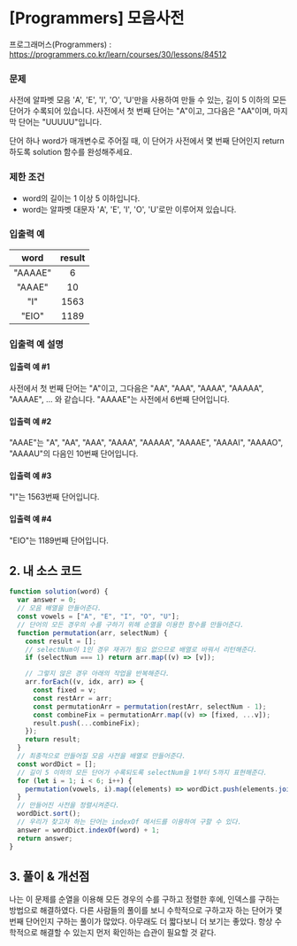 # [Programmers] 모음사전

프로그래머스(Programmers) : https://programmers.co.kr/learn/courses/30/lessons/84512

### 문제

사전에 알파벳 모음 'A', 'E', 'I', 'O', 'U'만을 사용하여 만들 수 있는, 길이 5 이하의 모든 단어가 수록되어 있습니다. 사전에서 첫 번째 단어는 "A"이고, 그다음은 "AA"이며, 마지막 단어는 "UUUUU"입니다.

단어 하나 word가 매개변수로 주어질 때, 이 단어가 사전에서 몇 번째 단어인지 return 하도록 solution 함수를 완성해주세요.

### 제한 조건

- word의 길이는 1 이상 5 이하입니다.
- word는 알파벳 대문자 'A', 'E', 'I', 'O', 'U'로만 이루어져 있습니다.

### 입출력 예

|  word   | result |
| :-----: | :----: |
| "AAAAE" |   6    |
| "AAAE"  |   10   |
|   "I"   |  1563  |
|  "EIO"  |  1189  |

### 입출력 예 설명

#### 입출력 예 #1

사전에서 첫 번째 단어는 "A"이고, 그다음은 "AA", "AAA", "AAAA", "AAAAA", "AAAAE", ... 와 같습니다. "AAAAE"는 사전에서 6번째 단어입니다.

#### 입출력 예 #2

"AAAE"는 "A", "AA", "AAA", "AAAA", "AAAAA", "AAAAE", "AAAAI", "AAAAO", "AAAAU"의 다음인 10번째 단어입니다.

#### 입출력 예 #3

"I"는 1563번째 단어입니다.

#### 입출력 예 #4

"EIO"는 1189번째 단어입니다.

## 2. 내 소스 코드

```javascript
function solution(word) {
  var answer = 0;
  // 모음 배열을 만들어준다.
  const vowels = ["A", "E", "I", "O", "U"];
  // 단어의 모든 경우의 수를 구하기 위해 순열을 이용한 함수를 만들어준다.
  function permutation(arr, selectNum) {
    const result = [];
    // selectNum이 1인 경우 재귀가 필요 없으므로 배열로 바꿔서 리턴해준다.
    if (selectNum === 1) return arr.map((v) => [v]);

    // 그렇지 않은 경우 아래의 작업을 반복해준다.
    arr.forEach((v, idx, arr) => {
      const fixed = v;
      const restArr = arr;
      const permutationArr = permutation(restArr, selectNum - 1);
      const combineFix = permutationArr.map((v) => [fixed, ...v]);
      result.push(...combineFix);
    });
    return result;
  }
  // 최종적으로 만들어질 모음 사전을 배열로 만들어준다.
  const wordDict = [];
  // 길이 5 이하의 모든 단어가 수록되도록 selectNum을 1부터 5까지 표현해준다.
  for (let i = 1; i < 6; i++) {
    permutation(vowels, i).map((elements) => wordDict.push(elements.join("")));
  }
  // 만들어진 사전을 정렬시켜준다.
  wordDict.sort();
  // 우리가 찾고자 하는 단어는 indexOf 메서드를 이용하여 구할 수 있다.
  answer = wordDict.indexOf(word) + 1;
  return answer;
}
```

## 3. 풀이 & 개선점

나는 이 문제를 순열을 이용해 모든 경우의 수를 구하고 정렬한 후에, 인덱스를 구하는 방법으로 해결하였다.
다른 사람들의 풀이를 보니 수학적으로 구하고자 하는 단어가 몇 번째 단어인지 구하는 풀이가 많았다.
아무래도 더 짧다보니 더 보기는 좋았다. 항상 수학적으로 해결할 수 있는지 먼저 확인하는 습관이 필요할 것 같다.
